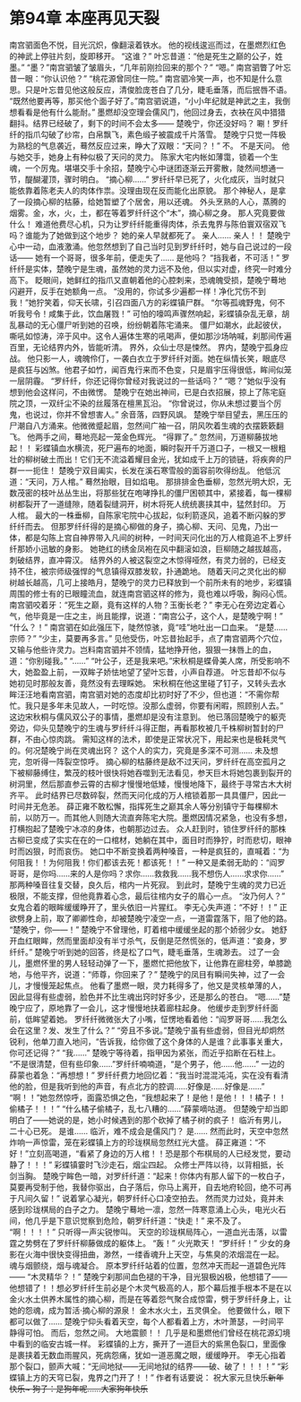 # 第94章 本座再见天裂
南宫驷面色不悦，目光沉炽，像翻滚着铁水。
他的视线逡巡而过，在墨燃烈红色的神武上停驻片刻，旋即移开。
“这谁？”
叶忘昔道：“他是死生之巅的公子，姓墨。”
“墨？”南宫驷皱了皱眉头，“几年前刚捡回来的那个？”
“嗯。”
南宫驷瞥了叶忘昔一眼：“你认识他？”
“桃花源曾同住一院。”
南宫驷冷笑一声，也不知是什么意思。只是叶忘昔见他这般反应，清俊脸庞苍白了几分，睫毛垂落，而后抿唇不语。
“既然他要再等，那买他个面子好了。”南宫驷说道，“小小年纪就是神武之主，我倒想看看是他有什么能耐。”
墨燃却没空理会儒风门，他回过身去，衣袂在风中猎猎翻抖。结界已经破了，剩下的时间不会太多——
楚晚宁，你还没好吗？
唰！罗纤纤的指爪勾破了纱帘，白帛飘飞，素色缎子被震成千片落雪。
楚晚宁只觉一阵极为熟稔的气息袭近，蓦然反应过来，睁大了双眼：“天问？！”
不。
不是天问。
他与她交手，她身上有种似极了天问的灵力。
陈家大宅内帐如薄霭，锁着一个生魂，一个厉鬼。堪堪交手十余招，楚晚宁心中谜团逐渐云开雾散，陡然间想通一节，醍醐灌顶，骤时明白。
“摘心柳……”
罗纤纤早已死了，火化成灰，当时就只能依靠着陈老夫人的肉体作祟。没理由现在反而能化出原貌。
那个神秘人，是拿了一段摘心柳的枯藤，给她暂塑了个居舍，用以还魂。
外头烹熟的人心，蒸腾的烟雾。金，水，火，土，都在等着罗纤纤这个“木”，摘心柳之身。
那人究竟要做什么！
难道他费尽心机，只为让罗纤纤能重得肉体，杀去鬼界与陈伯寰双宿双飞吗？谁能为了她做到这个地步？
她的亲人早就都死了。
亲人……
亲人！！
楚晚宁心中一动，血液激涌。他忽然想到了自己当时见到罗纤纤时，她与自己说过的一段话——
她有一个哥哥，很多年前，便走失了……
是他吗？
“挡我者，不可活！”
罗纤纤是实体，楚晚宁是生魂，虽然她的灵力远不及他，但以实对虚，终究一时难分高下。
眨眼间，她鲜红的指爪又直朝着他的心腔刺来，恐魂魄受损，楚晚宁蓦地闪避开，反手在她额角一点。
“没用的，你试多少遍都一样！净化咒伤不到我！”她狞笑着，仰天长啸，引召四面八方的彩蝶镇尸群。
“尔等孤魂野鬼，何不听我号令！咸集于此，饮血屠戮！”
可怕的嚎鸣声骤然响起，彩蝶镇杂乱无章，胡乱暴动的无心僵尸听到她的召唤，纷纷朝着陈宅涌来。
僵尸如潮水，此起彼伏，嘶吼如惊涛，淬于风中。这令人遍体生寒的吼喝声，便如那沙场呐喊，刹那间传遍百里，无论结界内外，皆能听清。
界外，众仙士尽是悚然。
界内，楚晚宁孤身应战。
他只影一人，魂魄伶仃，一袭白衣立于罗纤纤对面。她在纵情长笑，眼底尽是疯狂与凶煞。他君子如竹，闻百鬼行来而不色变，只是眉宇压得很低，眸间似笼一层阴霾。
“罗纤纤，你还记得你曾经对我说过的一些话吗？”
“嗯？”她似乎没有想到他会这样问，不由微愣。
楚晚宁在她出神间，已是白衣招展，掠上了陈宅庭院之顶，一双纤尘不染的丝履落在檀黑瓦沿。
“你曾说过，你从未想过要当个厉鬼，也说过，你并不曾想害人。”
余音落，四野风飒。
楚晚宁举目望去，黑压压的尸潮自八方涌来。他微微蹙起眉，忽然间广袖一召，阴风吹着生魂的衣摆簌簌翻飞。
他两手之间，蓦地亮起一笼金色辉光。
“得罪了。”
忽然间，万道柳藤拔地起！！
彩蝶镇血水横流，死尸遍布的地面，瞬时裂开千万道口子，一根又一根粗壮的柳树破土而出！它们无不流溢着耀目金光，犹如成千上万的锁链，将疾奔的尸群一一扼住！
楚晚宁双目阖实，长发在溪石寒雪般的面容前吹得纷乱。
他低沉道：“天问，万人棺。”
蓦然抬眼，目如焰电。
那排排金色垂柳，忽然光明大炽，无数茂密的枝叶丛丛生出，将那些犹在咆哮挣扎的僵尸困顿其中，紧接着，每一棵柳树都裂开了一道缝隙，随着裂缝洞开，树木将死人统统裹挟其中，猛然封印。
万人棺。
最大的一株垂柳，自陈家宅院中心拔起，似利箭逐风，追着不断闪躲的罗纤纤而去。
但那罗纤纤得的是摘心柳做的身子，摘心柳、天问、见鬼，乃出一体，都是勾陈上宫自神界带入凡间的树种，一时间天问化出的万人棺竟追不上罗纤纤那娇小迅敏的身影。
她艳红的绣金凤袍在风中翻滚如浪，巨柳随之越拔越高，刺破结界，直冲霄汉。
结界外的人被这裂空之木惊得哑然，有灵力弱的，已经支持不住，被宗师级强悍的气息镇得双膝发软，扑通跪地。
随着天问之灵化出的柳树越长越高，几可上接皓月，楚晚宁的灵力已释放到一个前所未有的地步，彩蝶镇周围的修士有的已眼瞳流血，就连南宫驷这样的修为，竟也难以呼吸，胸闷心慌。
南宫驷咬着牙：“死生之巅，竟有这样的人物？玉衡长老？”
李无心在旁边定着心气，他毕竟是一庄之主，尚且能撑，说道：“南宫公子，这个人，是楚晚宁啊！”
“什么？！”
南宫驷在如此强压下，陡然惊骇，竟“哇”地吐出一口血来。
“是楚……宗师？”
“少主，莫要再多言。”
见他受伤，叶忘昔抬起手，点了南宫驷两个穴位，又输与他些许灵力。岂料南宫驷并不领情，猛地挣开他，狠狠一抹唇上的血，道：“你别碰我。”
“……”
“叶公子，还是我来吧。”宋秋桐是蝶骨美人席，所受影响不大，她盈盈上前，一双眸子娇怯地望了望叶忘昔，小声自荐道。
叶忘昔却不似与她初见时那般友善，竟然没有去理睬她。
宋秋桐在他这里碰了钉子，又转头去水眸汪汪地看南宫驷，南宫驷对她的态度却比初时好了不少，但也道：“不需你帮忙。我只是多年未见故人，一时吃惊。没那么虚弱，你要有闲暇，照顾别人去。”
这边宋秋桐与儒风双公子的事情，墨燃却是没有注意到。
他已落回楚晚宁的躯壳旁边，仰头见楚晚宁的生魂与罗纤纤斗得正酣，再看那枚被几千株柳树暂封的尸群，不由心惊肉跳。
需知这样的法术，即使是正常状况下，用起来也是极耗灵气的。何况楚晚宁尚在灵魂出窍？
这个人的实力，究竟是多深不可测……
未及想完，忽听得一阵裂空惊呼。
摘心柳的枯藤终是敌不过天问，罗纤纤在高空孤月之下被柳藤缚住，繁茂的枝叶很快将她吞噬到无法看见，参天巨木将她包裹到裂开的树洞里，然后那直参云霄的古柳才慢慢地低矮，慢慢地降下，最终于寻常古木大树齐平。
此时结界已尽数碎裂，然而天问化成的万人棺锁着那一具具僵尸，因此一时间并无危恙。
薛正雍不敢松懈，指挥死生之巅其余人等分别镇守于每棵柳木前，以防万一。而其他人则随大流直奔陈宅大院。墨燃因情况紧急，也没有多想，打横抱起了楚晚宁冰凉的身体，也朝那边过去。
众人赶到时，锁住罗纤纤的那株古柳已变成了实实在在的一口棺材，她躺在其中，面目时而狰狞，时而悲切，眼神时而凶狠，时而哀伤。
她口中不断变换着两种嗓音，一种是疯狂的，直喊着：“为何阻我！！为何阻我！你们都该去死！都该死！！”
一种又是柔弱无助的：“阎罗哥哥，是你吗……来的人是你吗？求你……救救我……我不想伤人……求求你……”
那两种嗓音往复交替，良久后，棺内一片死寂。
到此时，楚晚宁生魂的灵力已近极限，不能支撑，但他竟靠着心念，最后往棺内女子的眉心一点。
“汝乃何人？”
女鬼合着的眼眸缓缓睁开了，里头依旧一片猩红。
李无心失声道：“不好！！”
正欲劈身上前，取了卿卿性命，却被楚晚宁凌空一点，一道雷霆落下，阻了他的路。
“楚晚宁，你——！”
楚晚宁不曾理他，盯着棺中缓缓坐起的那个娇弱少女。
她舒开血红眼眸，然而里面却没有半寸杀气，反倒是茫然慌张的，低声道：“妾身，罗纤纤。”
楚晚宁听到她的回答，终是松了口气，睫毛垂落，生魂渺去。
过了一会儿，墨燃怀里的男人轻轻动弹了一下，墨燃忙把他放下，让他靠在廊柱旁，单膝跪地，与他平齐，说道：“师尊，你回来了？”
楚晚宁的凤目有瞬间失神，过了一会儿，才慢慢笼起焦点。
他看了墨燃一眼，灵力耗得多了，他又是灵核单薄的人，因此显得有些虚弱，脸色并不比生魂出窍时好多少，还是那么的苍白。
“嗯……”楚晚宁应了，原地靠了一会儿，这才慢慢地扶着廊柱起身。
他缓步走到罗纤纤面前，低眸望着她。
罗纤纤微微张大了小嘴，怔愣地看着他：“阎罗哥哥……我怎么会在这里？发、发生了什么？”
“旁且不多说。”楚晚宁虽有些虚弱，但目光却炯然锐利，他单刀直入地问，“告诉我，给你做了这个身体的人是谁？此事事关重大，你可还记得？”
“我……”
楚晚宁等待着，指甲因为紧张，而近乎掐断在石柱上。
“不是很清楚，但有些印象……”罗纤纤喃喃道，“是个男子，他……他……”
一边的薛蒙也着急：“再想想！”
罗纤纤费力地回忆着：“我当时混混沌沌，实在没有看清他的脸，但是我听到他的声音，有点北方的腔调……好像是……好像是……”
“啊！！”她忽然惊呼，面露恐惧之色，“我想起来了！是他！是他！！！橘子！！偷橘子！！！”
“什么橘子偷橘子，乱七八糟的……”薛蒙嘀咕道。
但楚晚宁却当即明白了——她说的是，她小时候遇到的那个砍掉了橘子树的疯子！
临沂有男儿，二十心已死。
是谁……
临沂，难不成会是儒风门？
是……
然而此时，天空中忽然炸响一声惊雷，笼在彩蝶镇上方的珍珑棋局忽然红光大盛。
薛正雍道：“不好！”立刻高喝道，“看紧了身边的万人棺！！恐是那个布棋局的人已经发觉，要动静了！！！”
彩蝶镇霎时飞沙走石，烟尘四起。
众修士严阵以待，以背相抵，长剑当胸。
楚晚宁眸色一暗，对罗纤纤道：“起来！你体内有那人留下的一枚白子，莫要再受制于他，我替你驱出，白子落后，你马上离开，自去地府轮回，绝不可再于凡间久留！”
说着掌心凝光，朝罗纤纤心口凌空拍去。
然而灵力过处，竟并未感到珍珑棋局的白子之力。
楚晚宁蓦地一凛，忽然一阵寒意涌上心头，电光火石间，他几乎是下意识觉察到危险，朝罗纤纤道：“快走！”
来不及了。
“啊！！！！”
只听得一声尖锐惨叫。
天空的珍珑棋局阵心，一道血光击落，以雷霆之势劈在了罗纤纤柳藤做成的躯体上。
“轰！”
火光欺天！
“罗纤纤！”
少女的身影在火海中很快变得扭曲，渺然，一缕香魂升上天空，与焦臭的浓烟混在一起。
魂与烟颤绕，烟与魂凝合。
原本罗纤纤站着的位置，忽然冲天而起一道碧色光阵——
“木灵精华？！”
楚晚宁刹那间血色褪的干净，目光狠极凶极，他想错了——他想错了！！想必罗纤纤生前必是个木灵气极高的人，那个幕后推手根本不是在以金火水土供养木属性的摘心柳，而是在等着怨气聚合成惊雷，劈于罗纤纤身上，让她的怨魂，成为暂活·摘心柳的源泉！
金木水火土，五灵俱全。
他要做什么，眼下都可以做了……
楚晚宁仰头看着天空，每个人都看着上方，木叶萧瑟，一时间平静得可怕。
而后，忽然之间。
大地震颤！！
几乎是和墨燃他们曾经在桃花源幻境中看到的临安古城一样。
彩蝶镇的上方，撕开了一道巨大的紫黑色裂口，里面像是裹挟着无数血雨腥风，死病怨痛，犹如一道恶魔之眼，缓缓睁开。
李无心指着那个裂口，颤声大喊：“无间地狱——无间地狱的结界——破、破了！！！！”
“彩蝶镇上方的天穹已裂，鬼界之门开了！！”
作者有话要说：
祝大家元旦快乐~~新年快乐~
狗子：是狗年呢……大家狗年快乐~~
